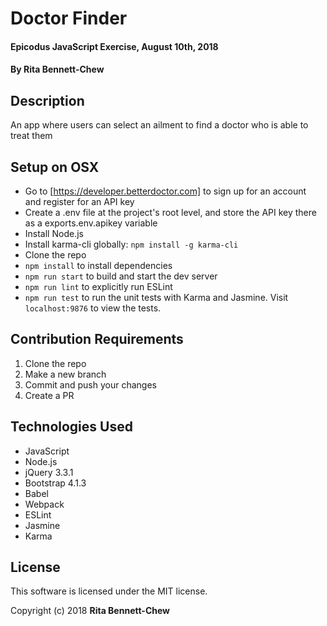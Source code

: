 # Doctor Finder

#### Epicodus JavaScript Exercise, August 10th, 2018

#### By Rita Bennett-Chew

## Description
An app where users can select an ailment to find a doctor who is able to treat them

## Setup on OSX
* Go to [https://developer.betterdoctor.com] to sign up for an account and register for an API key
* Create a .env file at the project's root level, and store the API key there as a exports.env.apikey variable
* Install Node.js
* Install karma-cli globally: `npm install -g karma-cli`
* Clone the repo
* `npm install` to install dependencies
* `npm run start` to build and start the dev server
* `npm run lint` to explicitly run ESLint
* `npm run test` to run the unit tests with Karma and Jasmine. Visit `localhost:9876` to view the tests.

## Contribution Requirements

1. Clone the repo
1. Make a new branch
1. Commit and push your changes
1. Create a PR

## Technologies Used

* JavaScript
* Node.js
* jQuery 3.3.1
* Bootstrap 4.1.3
* Babel
* Webpack
* ESLint
* Jasmine
* Karma

## License

This software is licensed under the MIT license.

Copyright (c) 2018 **Rita Bennett-Chew**
